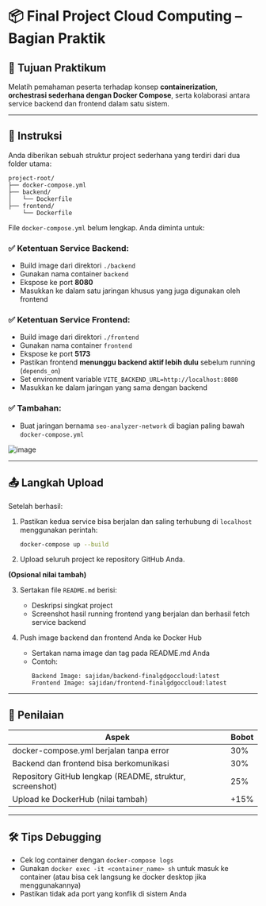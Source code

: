 
# 📦 Final Project Cloud Computing – Bagian Praktik

## 🔧 Tujuan Praktikum
Melatih pemahaman peserta terhadap konsep **containerization**, **orchestrasi sederhana dengan Docker Compose**, serta kolaborasi antara service backend dan frontend dalam satu sistem.

---

## 📝 Instruksi

Anda diberikan sebuah struktur project sederhana yang terdiri dari dua folder utama:

```
project-root/
├── docker-compose.yml
├── backend/
│   └── Dockerfile
├── frontend/
    └── Dockerfile
```

File `docker-compose.yml` belum lengkap. Anda diminta untuk:

### ✅ Ketentuan Service Backend:
- Build image dari direktori `./backend`
- Gunakan nama container `backend`
- Ekspose ke port **8080**
- Masukkan ke dalam satu jaringan khusus yang juga digunakan oleh frontend

### ✅ Ketentuan Service Frontend:
- Build image dari direktori `./frontend`
- Gunakan nama container `frontend`
- Ekspose ke port **5173**
- Pastikan frontend **menunggu backend aktif lebih dulu** sebelum running (`depends_on`)
- Set environment variable `VITE_BACKEND_URL=http://localhost:8080`
- Masukkan ke dalam jaringan yang sama dengan backend

### ✅ Tambahan:
- Buat jaringan bernama `seo-analyzer-network` di bagian paling bawah `docker-compose.yml`

![image](https://github.com/user-attachments/assets/dce440e8-9c05-4971-8722-4b3976c44c98)

---

## 📤 Langkah Upload

Setelah berhasil:

1. Pastikan kedua service bisa berjalan dan saling terhubung di `localhost` menggunakan perintah:
   ```bash
   docker-compose up --build
   ```
2. Upload seluruh project ke repository GitHub Anda.

  **(Opsional nilai tambah)**

3. Sertakan file `README.md` berisi:
   - Deskripsi singkat project
   - Screenshot hasil running frontend yang berjalan dan berhasil fetch service backend

4. Push image backend dan frontend Anda ke Docker Hub
   - Sertakan nama image dan tag pada README.md Anda
   - Contoh:
     ```
     Backend Image: sajidan/backend-finalgdgoccloud:latest
     Frontend Image: sajidan/frontend-finalgdgoccloud:latest
     ```

---

## 🧪 Penilaian

| Aspek | Bobot |
|-------|--------|
| docker-compose.yml berjalan tanpa error | 30% |
| Backend dan frontend bisa berkomunikasi | 30% |
| Repository GitHub lengkap (README, struktur, screenshot) | 25% |
| Upload ke DockerHub (nilai tambah) | +15% |

---

## 🛠️ Tips Debugging
- Cek log container dengan `docker-compose logs`
- Gunakan `docker exec -it <container_name> sh` untuk masuk ke container (atau bisa cek langsung ke docker desktop jika menggunakannya)
- Pastikan tidak ada port yang konflik di sistem Anda
